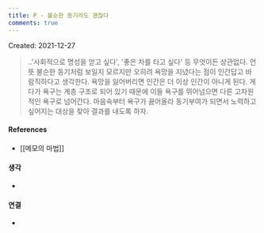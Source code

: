```yaml
---
title: P - 불순한 동기라도 괜찮다
comments: true
---
```


Created: 2021-12-27

>..'사회적으로 명성을 얻고 싶다', '좋은 차를 타고 싶다' 등 무엇이든 상관없다. 언뜻 불순한 동기처럼 보일지 모르지만 오히려 욕망을 지녔다는 점이 인간답고 바람직하다고 생각한다. 욕망을 잃어버리면 인간은 더 이상 인간이 아니게 된다. 게다가 욕구는 계층 구조로 되어 있기 때문에 이들 욕구를 뛰어넘으면 다른 고차원적인 욕구로 넘어간다. 마음속부터 욕구가 끓어올라 동기부여가 되면서 노력하고 싶어지는 대상을 찾아 결과를 내도록 하자.

#### References
- [[메모의 마법]]

#### 생각
- 

#### 연결
- 